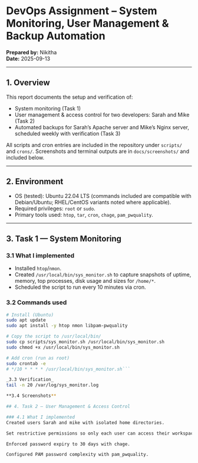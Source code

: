# DevOps Assignment – System Monitoring, User Management & Backup Automation

**Prepared by:** Nikitha  
**Date:** 2025-09-13

---

## 1. Overview

This report documents the setup and verification of:

- System monitoring (Task 1)  
- User management & access control for two developers: Sarah and Mike (Task 2)  
- Automated backups for Sarah’s Apache server and Mike’s Nginx server, scheduled weekly with verification (Task 3)  

All scripts and cron entries are included in the repository under `scripts/` and `crons/`. Screenshots and terminal outputs are in `docs/screenshots/` and included below.

---

## 2. Environment

- OS (tested): Ubuntu 22.04 LTS (commands included are compatible with Debian/Ubuntu; RHEL/CentOS variants noted where applicable).  
- Required privileges: `root` or `sudo`.  
- Primary tools used: `htop`, `tar`, `cron`, `chage`, `pam_pwquality`.

---

## 3. Task 1 — System Monitoring

### 3.1 What I implemented
- Installed `htop`/`nmon`.  
- Created `/usr/local/bin/sys_monitor.sh` to capture snapshots of uptime, memory, top processes, disk usage and sizes for `/home/*`.  
- Scheduled the script to run every 10 minutes via cron.  

### 3.2 Commands used
```bash
# Install (Ubuntu)
sudo apt update
sudo apt install -y htop nmon libpam-pwquality

# Copy the script to /usr/local/bin/
sudo cp scripts/sys_monitor.sh /usr/local/bin/sys_monitor.sh
sudo chmod +x /usr/local/bin/sys_monitor.sh

# Add cron (run as root)
sudo crontab -e
# */10 * * * * /usr/local/bin/sys_monitor.sh```

_3.3 Verification_
tail -n 20 /var/log/sys_monitor.log

**3.4 Screenshots**

## 4. Task 2 — User Management & Access Control

### 4.1 What I implemented
Created users Sarah and mike with isolated home directories.

Set restrictive permissions so only each user can access their workspace.

Enforced password expiry to 30 days with chage.

Configured PAM password complexity with pam_pwquality.

